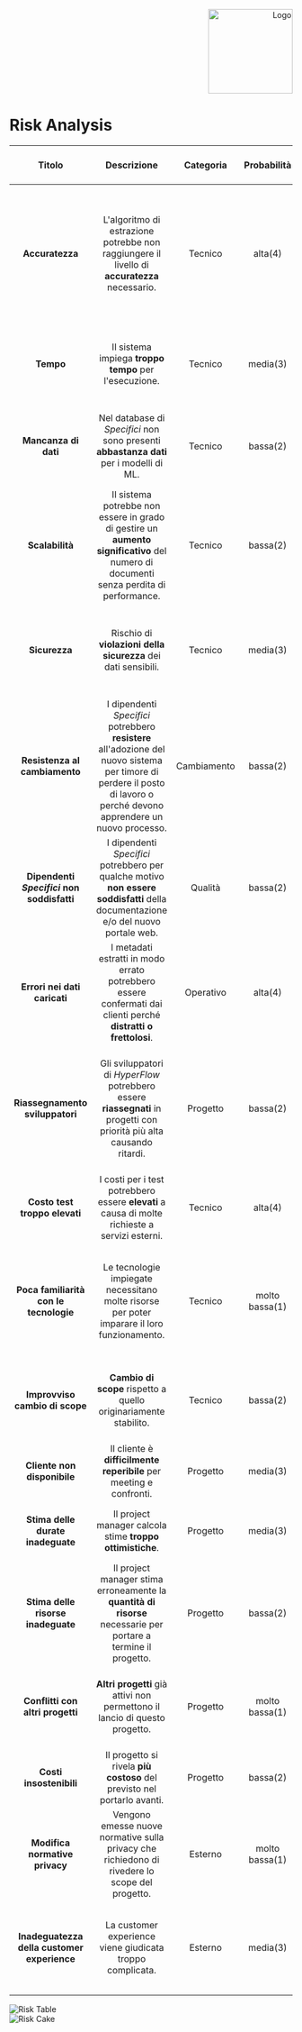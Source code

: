 <p style="text-align: right;">
  <img src="https://github.com/Lorenzo-Gardini/Project-Management/blob/main/report/images/hyperflow_logo.png?raw=true" alt="Logo" style="width: 150px;"/>
</p>

<style>
th, td{
    text-align: center;
}
.low{
    background-color: #77DD77;
}
.medium{
    background-color: #FF964F;
}
.high{
    background-color: #FF6961;
}
.low, .medium, .high{
    color: white;
    padding: 17px;
    text-align: center;
    border-radius: 5px;
}
</style>

# Risk Analysis

<table>
    <thead>
        <tr>
            <th><strong>Titolo</strong></th>
            <th><strong>Descrizione</strong></th>
            <th><strong>Categoria</strong></th>
            <th><strong>Probabilità</strong></th>
            <th><strong>Impatto</strong></th>
            <th><strong>Livello di rischio</strong></th>
            <th><strong>Mitigazione</strong></th>
        </tr>
    </thead>
    <tbody>
        <tr>
            <td><strong>Accuratezza</strong></td>
            <td>L'algoritmo di estrazione potrebbe non raggiungere il livello di <strong>accuratezza</strong> necessario.</td>
            <td>Tecnico</td>
            <td>alta(4)</td>
            <td>alto(4)</td>
            <td><span class="high">16</span></td>
            <td><strong>Controlli continui</strong> durante la realizzazione della soluzione mirati a mantenere alta la qualità della stessa. In caso di problemi, ricercare <strong>fornitori alternativi</strong> per le tecnologie impiegate.</td>
        </tr>
        <tr>
            <td><strong>Tempo</strong></td>
            <td>Il sistema impiega <strong>troppo tempo</strong> per l'esecuzione.</td>
            <td>Tecnico</td>
            <td>media(3)</td>
            <td>alto(4)</td>
            <td><span class="medium">12</span></td>
            <td><strong>Performance Tests</strong> per monitorare i tempi. <strong>Ottimizzazioni</strong> sul codice. <strong>Provisioned Concurrency</strong>.</td>
        </tr>
        <tr>
            <td><strong>Mancanza di dati</strong></td>
            <td>Nel database di <em>Specifici</em> non sono presenti <strong>abbastanza dati</strong> per i modelli di ML.</td>
            <td>Tecnico</td>
            <td>bassa(2)</td>
            <td>medio(3)</td>
            <td><span class="low">6</span></td>
            <td><strong>Data augmentation</strong> per applicare diverse trasformazioni sui documenti creandone di nuovi.</td>
        </tr>
        <tr>
            <td><strong>Scalabilità</strong></td>
            <td>Il sistema potrebbe non essere in grado di gestire un <strong>aumento significativo</strong> del numero di documenti senza perdita di performance.</td>
            <td>Tecnico</td>
            <td>bassa(2)</td>
            <td>alto(4)</td>
            <td><span class="medium">8</span></td>
            <td>Progettare l'<strong>infrastruttura</strong> in modo che sia scalabile e condurre diversi <strong>Stress Test</strong>.</td>
        </tr>
        <tr>
            <td><strong>Sicurezza</strong></td>
            <td>Rischio di <strong>violazioni della sicurezza</strong> dei dati sensibili.</td>
            <td>Tecnico</td>
            <td>media(3)</td>
            <td>alto(4)</td>
            <td><span class="medium">12</span></td>
            <td>Implementare <strong>politiche rigorose</strong> di gestione dei dati, utilizzare tecnologie di <strong>sicurezza</strong> per proteggere le informazioni.</td>
        </tr>
        <tr>
            <td><strong>Resistenza al cambiamento</strong></td>
            <td>I dipendenti <em>Specifici</em> potrebbero <strong>resistere</strong> all'adozione del nuovo sistema per timore di perdere il posto di lavoro o perché devono apprendere un nuovo processo.</td>
            <td>Cambiamento</td>
            <td>bassa(2)</td>
            <td>medio(3)</td>
            <td><span class="low">6</span></td>
            <td><strong>Formazione</strong> ai dipendenti e <strong>supporto continuo</strong> per facilitare la transizione.</td>
        </tr>
        <tr>
            <td><strong>Dipendenti <em>Specifici</em> non soddisfatti</strong></td>
            <td>I dipendenti <em>Specifici</em> potrebbero per qualche motivo <strong>non essere soddisfatti</strong> della documentazione e/o del nuovo portale web.</td>
            <td>Qualità</td>
            <td>bassa(2)</td>
            <td>basso(2)</td>
            <td><span class="low">4</span></td>
            <td>Controllo frequente dei <strong>feedback</strong> e comunicazione frequente con dipendenti <em>Specifici</em>.</td>
        </tr>
        <tr>
            <td><strong>Errori nei dati caricati</strong></td>
            <td>I metadati estratti in modo errato potrebbero essere confermati dai clienti perché <strong>distratti o frettolosi</strong>.</td>
            <td>Operativo</td>
            <td>alta(4)</td>
            <td>alto(4)</td>
            <td><span class="high">16</span></td>
            <td>Mostrare nella pagina di riepilogo i metadati e in modo evidente i messaggi relativi.</td>
        </tr>
        <tr>
            <td><strong>Riassegnamento sviluppatori</strong></td>
            <td>Gli sviluppatori di <em>HyperFlow</em> potrebbero essere <strong>riassegnati</strong> in progetti con priorità più alta causando ritardi.</td>
            <td>Progetto</td>
            <td>bassa(2)</td>
            <td>alto(4)</td>
            <td><span class="medium">8</span></td>
            <td>Organizzare in <strong>anticipo</strong> gli sviluppatori. Verifica delle conoscenze delle risorse del team di sviluppo ed eventuale assunzione di nuovo personale, anche a progetto.</td>
        </tr>
        <tr>
            <td><strong>Costo test troppo elevati</strong></td>
            <td>I costi per i test potrebbero essere <strong>elevati</strong> a causa di molte richieste a servizi esterni.</td>
            <td>Tecnico</td>
            <td>alta(4)</td>
            <td>medio(3)</td>
            <td><span class="medium">12</span></td>
            <td>Creare dei <strong>mock</strong> delle chiamate da usare in fase di test.</td>
        </tr>
        <tr>
            <td><strong>Poca familiarità con le tecnologie</strong></td>
            <td>Le tecnologie impiegate necessitano molte risorse per poter imparare il loro funzionamento.</td>
            <td>Tecnico</td>
            <td>molto bassa(1)</td>
            <td>medio(3)</td>
            <td><span class="low">3</span></td>
            <td>Organizzare <strong>corsi</strong> per l’addestramento sulle tecnologie da utilizzare. Fare riferimento ad altri reparti in azienda se hanno lavorato con tali tecnologie.</td>
        </tr>
        <tr>
            <td><strong>Improvviso cambio di scope</strong></td>
            <td><strong>Cambio di scope</strong> rispetto a quello originariamente stabilito.</td>
            <td>Tecnico</td>
            <td>bassa(2)</td>
            <td>alto(4)</td>
            <td><span class="medium">8</span></td>
            <td>Organizzare il team e mantenere i rapporti con il cliente in modo da <strong>integrare al meglio</strong> le modifiche.</td>
        </tr>
        <tr>
            <td><strong>Cliente non disponibile</strong></td>
            <td>Il cliente è <strong>difficilmente reperibile</strong> per meeting e confronti.</td>
            <td>Progetto</td>
            <td>media(3)</td>
            <td>medio(3)</td>
            <td><span class="medium">9</span></td>
            <td><strong>Sensibilizzazione</strong>, chiarire il più possibile durante i meetings, rinvio del confronto.</td>
        </tr>
        <tr>
            <td><strong>Stima delle durate inadeguate</strong></td>
            <td>Il project manager calcola stime <strong>troppo ottimistiche</strong>.</td>
            <td>Progetto</td>
            <td>media(3)</td>
            <td>medio(3)</td>
            <td><span class="medium">9</span></td>
            <td>Mettere nella <strong>scope bank</strong> tempo per coprire i ritardi nelle attività.</td>
        </tr>
        <tr>
            <td><strong>Stima delle risorse inadeguate</strong></td>
            <td>Il project manager stima erroneamente la <strong>quantità di risorse</strong> necessarie per portare a termine il progetto.</td>
            <td>Progetto</td>
            <td>bassa(2)</td>
            <td>medio(3)</td>
            <td><span class="low">6</span></td>
            <td>Recuperare risorse <strong>da altri progetti</strong> che ne hanno meno bisogno.</td>
        </tr>
        <tr>
            <td><strong>Conflitti con altri progetti</strong></td>
            <td><strong>Altri progetti</strong> già attivi non permettono il lancio di questo progetto.</td>
            <td>Progetto</td>
            <td>molto bassa(1)</td>
            <td>basso(2)</td>
            <td><span class="low">2</span></td>
            <td>Si concorda con il cliente lo <strong>slittamento temporale massimo</strong> per l’avvio del progetto.</td>
        </tr>
        <tr>
            <td><strong>Costi insostenibili</strong></td>
            <td>Il progetto si rivela <strong>più costoso</strong> del previsto nel portarlo avanti.</td>
            <td>Progetto</td>
            <td>bassa(2)</td>
            <td>alto(4)</td>
            <td><span class="medium">8</span></td>
            <td>Creare un <strong>sistema di rendicontazione</strong> dei costi accurato e puntuale.</td>
        </tr>
        <tr>
            <td><strong>Modifica normative privacy</strong></td>
            <td>Vengono emesse nuove normative sulla privacy che richiedono di rivedere lo scope del progetto.</td>
            <td>Esterno</td>
            <td>molto bassa(1)</td>
            <td>alto(4)</td>
            <td><span class="low">4</span></td>
            <td>Modificare il sistema per accettare le modifiche.</td>
        </tr>
        <tr>
            <td><strong>Inadeguatezza della customer experience</strong></td>
            <td>La customer experience viene giudicata troppo complicata.</td>
            <td>Esterno</td>
            <td>media(3)</td>
            <td>alto(4)</td>
            <td><span class="medium">12</span></td>
            <td>Introdurre <strong>controlli continui</strong> durante la realizzazione della soluzione mirati a mantenere alta la qualità della stessa.</td>
        </tr>
    </tbody>
</table>

<img src="https://github.com/Lorenzo-Gardini/Project-Management/blob/main/report/images/risk_table.png?raw=true" alt="Risk Table" style="max-width: 700px; display:block; margin: 0 auto"/>
<img src="https://github.com/Lorenzo-Gardini/Project-Management/blob/main/report/images/risk_cake.png?raw=true" alt="Risk Cake" style="max-width: 700px; display:block; margin: 0 auto"/>